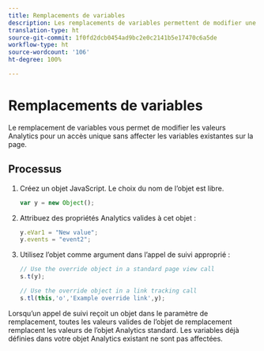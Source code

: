 ```yaml
---
title: Remplacements de variables
description: Les remplacements de variables permettent de modifier une valeur de variable pour un seul suivi ou un appel de lien de suivi.
translation-type: ht
source-git-commit: 1f0fd2dcb0454ad9bc2e0c2141b5e17470c6a5de
workflow-type: ht
source-wordcount: '106'
ht-degree: 100%

---
```



# Remplacements de variables

Le remplacement de variables vous permet de modifier les valeurs Analytics pour un accès unique sans affecter les variables existantes sur la page.

## Processus

1. Créez un objet JavaScript. Le choix du nom de l’objet est libre.

   ```js
   var y = new Object();
   ```

2. Attribuez des propriétés Analytics valides à cet objet :

   ```js
   y.eVar1 = "New value";
   y.events = "event2";
   ```

3. Utilisez l’objet comme argument dans l’appel de suivi approprié :

   ```js
   // Use the override object in a standard page view call
   s.t(y);
   
   // Use the override object in a link tracking call
   s.tl(this,'o','Example override link',y);
   ```

Lorsqu’un appel de suivi reçoit un objet dans le paramètre de remplacement, toutes les valeurs valides de l’objet de remplacement remplacent les valeurs de l’objet Analytics standard. Les variables déjà définies dans votre objet Analytics existant ne sont pas affectées.
